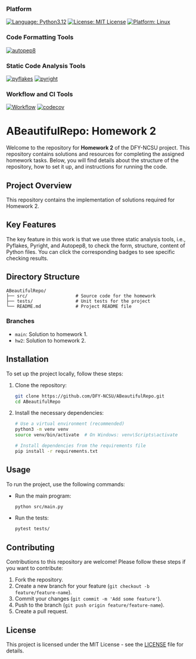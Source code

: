 ### Platform
[![Language: Python3.12](https://img.shields.io/badge/python-3.12-blue.svg)](https://www.python.org/downloads/release/python-3121/)
[![License: MIT License](https://img.shields.io/badge/license-MIT-green.svg)](https://opensource.org/license/mit)
[![Platform: Linux](https://img.shields.io/badge/platform-linux-blue.svg)](https://www.linux.org/)

### Code Formatting Tools
[![autopep8](https://img.shields.io/badge/code%20style-autopep8-yellowgreen)](https://github.com/DFY-NCSU/ABeautifulRepo/actions/runs/11086272294)

### Static Code Analysis Tools
[![pyflakes](https://img.shields.io/badge/lint-pyflakes-failing-red)](https://github.com/DFY-NCSU/ABeautifulRepo/actions/runs/11086272294)
[![pyright](https://img.shields.io/badge/pyright-failing-red)](https://github.com/DFY-NCSU/ABeautifulRepo/actions/runs/11086272294)

### Workflow and CI Tools
[![Workflow](https://github.com/DFY-NCSU/ABeautifulRepo/actions/workflows/python-app-hw2.yml/badge.svg)](https://github.com/DFY-NCSU/ABeautifulRepo/actions/runs/11086272294)
[![codecov](https://codecov.io/gh/DFY-NCSU/ABeautifulRepo/branch/hw2/graph/badge.svg?token=R5ERFINN0D)](https://codecov.io/gh/DFY-NCSU/ABeautifulRepo/tree/hw2)


# ABeautifulRepo: Homework 2

Welcome to the repository for **Homework 2** of the DFY-NCSU project. This repository contains solutions and resources for completing the assigned homework tasks. Below, you will find details about the structure of the repository, how to set it up, and instructions for running the code.


## Project Overview

This repository contains the implementation of solutions required for Homework 2.

## Key Features

The key feature in this work is that we use three static analysis tools, i.e., Pyflakes, Pyright, and Autopep8, to check the form, structure, content of Python files. You can click the corresponding badges to see specific checking results.

## Directory Structure

```
ABeautifulRepo/
├── src/                  # Source code for the homework
├── tests/                # Unit tests for the project
└── README.md             # Project README file
```

### Branches

- `main`: Solution to homework 1.
- `hw2`: Solution to homework 2.
  
## Installation

To set up the project locally, follow these steps:

1. Clone the repository:
   ```bash
   git clone https://github.com/DFY-NCSU/ABeautifulRepo.git
   cd ABeautifulRepo
   ```

2. Install the necessary dependencies:
   ```bash
   # Use a virtual environment (recommended)
   python3 -m venv venv
   source venv/bin/activate  # On Windows: venv\Scripts\activate

   # Install dependencies from the requirements file
   pip install -r requirements.txt
   ```

## Usage

To run the project, use the following commands:

- Run the main program:
   ```bash
   python src/main.py
   ```

- Run the tests:
   ```bash
   pytest tests/
   ```
   
## Contributing

Contributions to this repository are welcome! Please follow these steps if you want to contribute:

1. Fork the repository.
2. Create a new branch for your feature (`git checkout -b feature/feature-name`).
3. Commit your changes (`git commit -m 'Add some feature'`).
4. Push to the branch (`git push origin feature/feature-name`).
5. Create a pull request.

## License

This project is licensed under the MIT License - see the [LICENSE](LICENSE) file for details.

